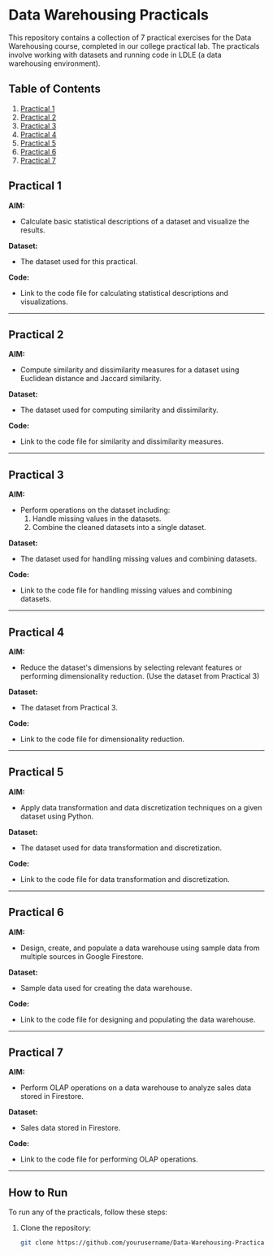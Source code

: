 # Data Warehousing Practicals

This repository contains a collection of 7 practical exercises for the Data Warehousing course, completed in our college practical lab. The practicals involve working with datasets and running code in LDLE (a data warehousing environment).

## Table of Contents

1. [Practical 1](#practical-1)
2. [Practical 2](#practical-2)
3. [Practical 3](#practical-3)
4. [Practical 4](#practical-4)
5. [Practical 5](#practical-5)
6. [Practical 6](#practical-6)
7. [Practical 7](#practical-7)

## Practical 1

**AIM:**
- Calculate basic statistical descriptions of a dataset and visualize the results.

**Dataset:**
- The dataset used for this practical.

**Code:**
- Link to the code file for calculating statistical descriptions and visualizations.

---

## Practical 2

**AIM:**
- Compute similarity and dissimilarity measures for a dataset using Euclidean distance and Jaccard similarity.

**Dataset:**
- The dataset used for computing similarity and dissimilarity.

**Code:**
- Link to the code file for similarity and dissimilarity measures.

---

## Practical 3

**AIM:**
- Perform operations on the dataset including:
  1. Handle missing values in the datasets.
  2. Combine the cleaned datasets into a single dataset.

**Dataset:**
- The dataset used for handling missing values and combining datasets.

**Code:**
- Link to the code file for handling missing values and combining datasets.

---

## Practical 4

**AIM:**
- Reduce the dataset's dimensions by selecting relevant features or performing dimensionality reduction. (Use the dataset from Practical 3)

**Dataset:**
- The dataset from Practical 3.

**Code:**
- Link to the code file for dimensionality reduction.

---

## Practical 5

**AIM:**
- Apply data transformation and data discretization techniques on a given dataset using Python.

**Dataset:**
- The dataset used for data transformation and discretization.

**Code:**
- Link to the code file for data transformation and discretization.

---

## Practical 6

**AIM:**
- Design, create, and populate a data warehouse using sample data from multiple sources in Google Firestore.

**Dataset:**
- Sample data used for creating the data warehouse.

**Code:**
- Link to the code file for designing and populating the data warehouse.

---

## Practical 7

**AIM:**
- Perform OLAP operations on a data warehouse to analyze sales data stored in Firestore.

**Dataset:**
- Sales data stored in Firestore.

**Code:**
- Link to the code file for performing OLAP operations.

---

## How to Run

To run any of the practicals, follow these steps:

1. Clone the repository:
   ```bash
   git clone https://github.com/yourusername/Data-Warehousing-Practicals.git
